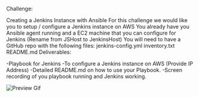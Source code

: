 
Challenge:

Creating a Jenkins Instance with Ansible
For this challenge we would like you to setup / configure a Jenkins instance on AWS
You already have you Ansible agent running and a EC2 machine that you can configure for Jenkins (Rename from JSHost to JenkinsHost)
You will need to have a GitHub repo with the following files:
jenkins-config.yml
inventory.txt
README.md
Deliverables:


-Playbook for Jenkins
-To configure a Jenkins instance on AWS (Provide IP Address)
-Detailed README.md on how to use your Playbook.
-Screen recording of you playbook running and Jenkins working.


![Preview Gif](https://github.com/waltervoynarovsky/jenkins-ansible/blob/main/230131%20jenkins%20recording.gif)

